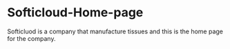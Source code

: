 # Softicloud-Home-page
Softicluod is a company that manufacture tissues and this is the home page for the company.
